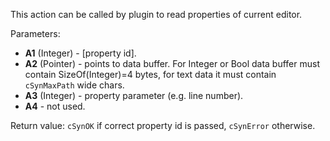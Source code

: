 This action can be called by plugin to read properties of current editor.

Parameters:

- **A1** (Integer) - [property id].
- **A2** (Pointer) - points to data buffer. For Integer or Bool data buffer must contain SizeOf(Integer)=4 bytes, for text data it must contain `cSynMaxPath` wide chars.
- **A3** (Integer) - property parameter (e.g. line number).
- **A4** - not used.

Return value: `cSynOK` if correct property id is passed, `cSynError` otherwise.

